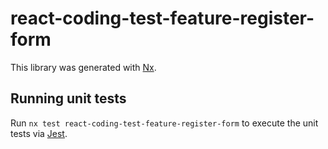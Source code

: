 # react-coding-test-feature-register-form

This library was generated with [Nx](https://nx.dev).

## Running unit tests

Run `nx test react-coding-test-feature-register-form` to execute the unit tests via [Jest](https://jestjs.io).
